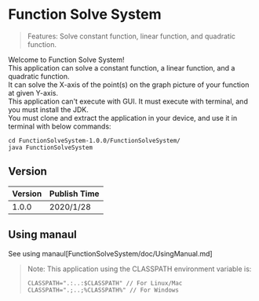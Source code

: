 # Function Solve System

> Features: Solve constant function, linear function, and quadratic function.

Welcome to Function Solve System!\
This application can solve a constant function, a linear function, and a quadratic function.\
It can solve the X-axis of the point(s) on the graph picture of your function at given Y-axis.\
This application can't execute with GUI. It must execute with terminal, and you must install the JDK.\
You must clone and extract the application in your device, and use it in terminal with below commands:
```
cd FunctionSolveSystem-1.0.0/FunctionSolveSystem/
java FunctionSolveSystem
```

## Version
|Version|Publish Time|
|-------|------------|
|1.0.0|2020/1/28|

## Using manaul
See using manaul[FunctionSolveSystem/doc/UsingManual.md]

> Note:
> This application using the CLASSPATH environment variable is:
> ```
> CLASSPATH=".:..:$CLASSPATH" // For Linux/Mac
> CLASSPATH=".;..;%CLASSPATH%" // For Windows
> ```
